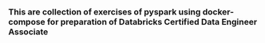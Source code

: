### This are collection of exercises of pyspark using docker-compose for preparation of Databricks Certified Data Engineer Associate 

